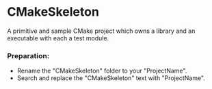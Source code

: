 # CMakeSkeleton

A primitive and sample CMake project which owns a library and an executable with each a test module.

### Preparation:

* Rename the "CMakeSkeleton" folder to your "ProjectName".
* Search and replace the "CMakeSkeleton" text with "ProjectName".


